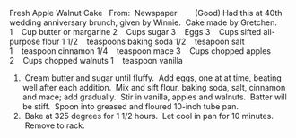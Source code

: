 Fresh Apple Walnut Cake
 
From:  Newspaper        (Good)
Had this at 40th wedding anniversary brunch, given by Winnie.  Cake made by Gretchen.
 
 
1    Cup butter or margarine
2    Cups sugar
3    Eggs
3    Cups sifted all-purpose flour
1 1/2    teaspoons baking soda
1/2    tesapoon salt
1    teaspoon cinnamon
1/4    teaspoon mace
3    Cups chopped apples
2    Cups chopped walnuts
1    teaspoon vanilla
 
 
1.  Cream butter and sugar until fluffy.  Add eggs, one at at time, beating well after each addition.  Mix and sift flour, baking soda, salt, cinnamon and mace; add gradually.  Stir in vanilla, apples and walnuts.  Batter will be stiff.  Spoon into greased and floured 10-inch tube pan.
2.  Bake at 325 degrees for 1 1/2 hours.  Let cool in pan for 10 minutes.  Remove to rack.
